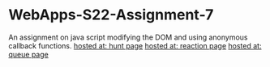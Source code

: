 # WebApps-S22-Assignment-7
An assignment on java script modifying the DOM and using anonymous callback functions.
[hosted at: hunt page](https://44-563-web-apps-s22.github.io/webapps-s22-assignment-7-harichowdary-aluri/hunt.html)
[hosted at: reaction page](https://44-563-web-apps-s22.github.io/webapps-s22-assignment-7-harichowdary-aluri/reaction.html)
[hosted at: queue page](https://44-563-web-apps-s22.github.io/webapps-s22-assignment-7-harichowdary-aluri/queue.html)
